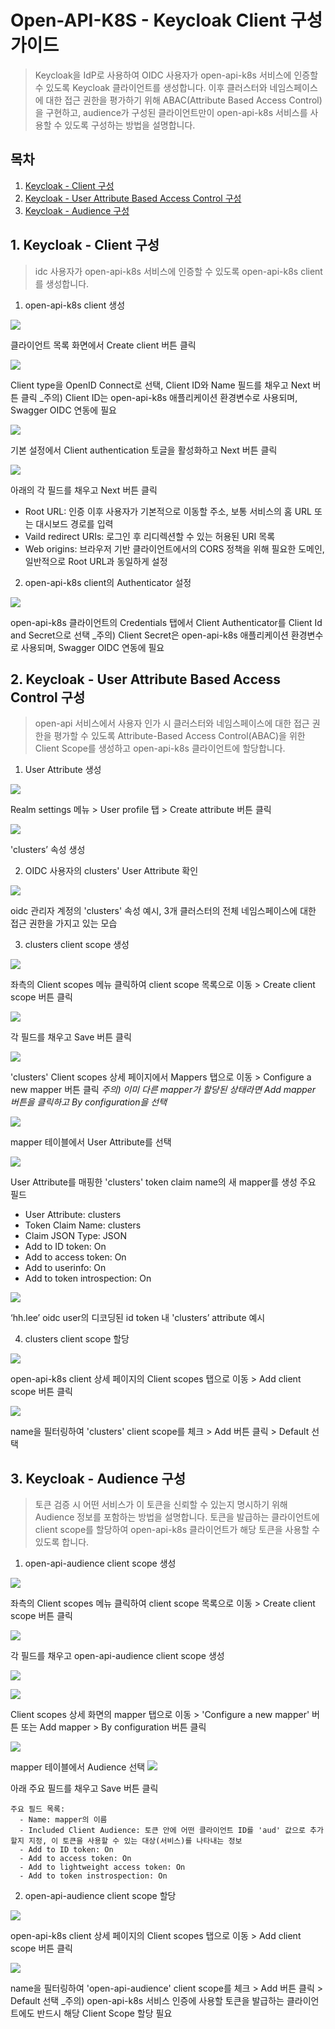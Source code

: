 # Open-API-K8S - Keycloak Client 구성 가이드

> Keycloak을 IdP로 사용하여 OIDC 사용자가 open-api-k8s 서비스에 인증할 수 있도록 Keycloak 클라이언트를 생성합니다. 이후 클러스터와 네임스페이스에 대한 접근 권한을 평가하기 위해 ABAC(Attribute Based Access Control)을 구현하고, audience가 구성된 클라이언트만이 open-api-k8s 서비스를 사용할 수 있도록 구성하는 방법을 설명합니다.



## 목차

1. [Keycloak - Client 구성](#1-keycloak---client-구성)
2. [Keycloak - User Attribute Based Access Control 구성](#2-keycloak---user-attribute-based-access-control-구성)
3. [Keycloak - Audience 구성](#3-keycloak---audience-구성)




## 1. Keycloak - Client 구성

> idc 사용자가 open-api-k8s 서비스에 인증할 수 있도록 open-api-k8s client를 생성합니다.

1. open-api-k8s client 생성

  ![](./img/keycloak_client_list.png)
  
  클라이언트 목록 화면에서 Create client 버튼 클릭

  ![](./img/client_create_general_settings.png)
  
  Client type을 OpenID Connect로 선택, Client ID와 Name 필드를 채우고 Next 버튼 클릭
  _주의) Client ID는 open-api-k8s 애플리케이션 환경변수로 사용되며, Swagger OIDC 연동에 필요

  ![](./img/client_create_capability_config.png)
  
  기본 설정에서 Client authentication 토글을 활성화하고 Next 버튼 클릭

  ![](./img/client_create_login_settings.png)
  
  아래의 각 필드를 채우고 Next 버튼 클릭
   - Root URL: 인증 이후 사용자가 기본적으로 이동할 주소, 보통 서비스의 홈 URL 또는 대시보드 경로를 입력
   - Vaild redirect URIs: 로그인 후 리디렉션할 수 있는 허용된 URI 목록
   - Web origins: 브라우저 기반 클라이언트에서의 CORS 정책을 위해 필요한 도메인, 일반적으로 Root URL과 동일하게 설정




2. open-api-k8s client의 Authenticator 설정

  ![](./img/open_api_k8s_client_credentials.png)
  
  open-api-k8s 클라이언트의 Credentials 탭에서 Client Authenticator를 Client Id and Secret으로 선택
  _주의) Client Secret은 open-api-k8s 애플리케이션 환경변수로 사용되며, Swagger OIDC 연동에 필요




## 2. Keycloak - User Attribute Based Access Control 구성

> open-api 서비스에서 사용자 인가 시 클러스터와 네임스페이스에 대한 접근 권한을 평가할 수 있도록 Attribute-Based Access Control(ABAC)을 위한 Client Scope를 생성하고 open-api-k8s 클라이언트에 할당합니다.

1. User Attribute 생성

  ![](./img/realm_settings_user_attribute_list.png)

  Realm settings 메뉴 > User profile 탭 > Create attribute 버튼 클릭

  ![](./img/user_attribute_create_form.png)

  'clusters’ 속성 생성




2. OIDC 사용자의 clusters' User Attribute 확인

  ![](./img/oidc_admin_user_details.png)

  oidc 관리자 계정의 'clusters' 속성 예시, 3개 클러스터의 전체 네임스페이스에 대한 접근 권한을 가지고 있는 모습




3. clusters client scope 생성

  ![](./img/client_scope_list.png)

  좌측의 Client scopes 메뉴 클릭하여 client scope 목록으로 이동 > Create client scope 버튼 클릭

  ![](./img/client_scope_create_form.png)

  각 필드를 채우고 Save 버튼 클릭

  ![](./img/client_scope_mappers_tab.png)

  'clusters' Client scopes 상세 페이지에서 Mappers 탭으로 이동 > Configure a new mapper 버튼 클릭
  _주의) 이미 다른 mapper가 할당된 상태라면 Add mapper 버튼을 클릭하고 By configuration을 선택_

  ![](./img/mapper_table.png)

  mapper 테이블에서 User Attribute를 선택

  ![](./img/mapper_create_form.png)

  User Attribute를 매핑한 'clusters' token claim name의 새 mapper를 생성
  주요 필드
  - User Attribute: clusters
  - Token Claim Name: clusters
  - Claim JSON Type: JSON
  - Add to ID token: On
  - Add to access token: On
  - Add to userinfo: On
  - Add to token introspection: On

  ![](./img/clusters_attribute_in_decoded_token_example.png)

  ‘hh.lee’ oidc user의 디코딩된 id token 내 'clusters’ attribute 예시




4. clusters client scope 할당

  ![](./img/open_api_k8s_client_client_scopes_tab.png)

  open-api-k8s client 상세 페이지의 Client scopes 탭으로 이동 > Add client scope 버튼 클릭

  ![](./img/add_clusters_client_scope_to_open_api_k8s.png)

  name을 필터링하여 'clusters' client scope를 체크 > Add 버튼 클릭 > Default 선택




## 3. Keycloak - Audience 구성

> 토큰 검증 시 어떤 서비스가 이 토큰을 신뢰할 수 있는지 명시하기 위해 Audience 정보를 포함하는 방법을 설명합니다. 토큰을 발급하는 클라이언트에 client scope를 할당하여 open-api-k8s 클라이언트가 해당 토큰을 사용할 수 있도록 합니다.

1. open-api-audience client scope 생성

  ![](./img/client_scope_list.png)

  좌측의 Client scopes 메뉴 클릭하여 client scope 목록으로 이동 > Create client scope 버튼 클릭
  
  ![](./img/open_api_audience_client_scope_create_form.png)

  각 필드를 채우고 open-api-audience client scope 생성

  ![](./img/open_api_audience_client_scope_mapper_tab.png)

  ![](./img/add_mapper_audience.png)
  
  Client scopes 상세 화면의 mapper 탭으로 이동 > 'Configure a new mapper' 버튼 또는 Add mapper > By configuration 버튼 클릭

  ![](./img/configure_a_new_mapper_audience.png)

  mapper 테이블에서 Audience 선택
  ![](./img/open_api_k8s_audience_mapper_create_form.png)

  아래 주요 필드를 채우고 Save 버튼 클릭

    주요 필드 목록:
      - Name: mapper의 이름
      - Included Client Audience: 토큰 안에 어떤 클라이언트 ID를 'aud' 값으로 추가할지 지정, 이 토큰을 사용할 수 있는 대상(서비스)를 나타내는 정보
      - Add to ID token: On
      - Add to access token: On
      - Add to lightweight access token: On
      - Add to token instrospection: On




2. open-api-audience client scope 할당

  ![](./img/open_api_k8s_client_client_scopes_tab.png)

  open-api-k8s client 상세 페이지의 Client scopes 탭으로 이동 > Add client scope 버튼 클릭

  ![](./img/add_audience_client_scope_to_open_api_k8s.png)

  name을 필터링하여 'open-api-audience' client scope를 체크 > Add 버튼 클릭 > Default 선택
  _주의) open-api-k8s 서비스 인증에 사용할 토큰을 발급하는 클라이언트에도 반드시 해당 Client Scope 할당 필요